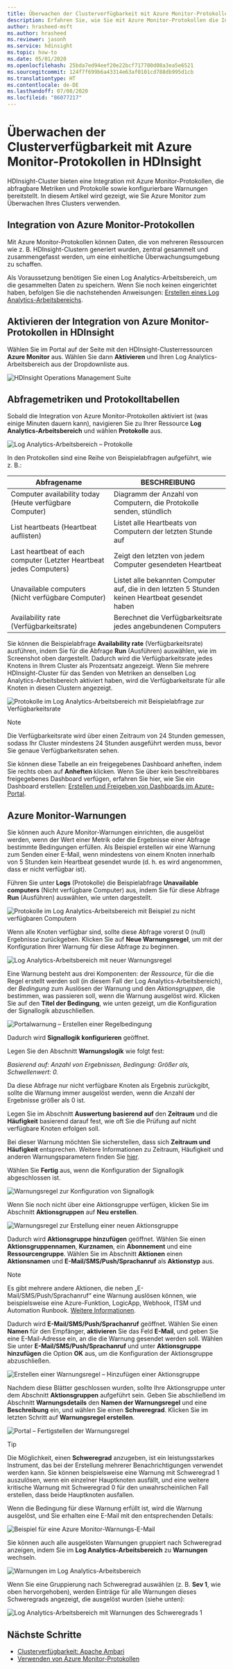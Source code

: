 ```yaml
---
title: Überwachen der Clusterverfügbarkeit mit Azure Monitor-Protokollen in HDInsight
description: Erfahren Sie, wie Sie mit Azure Monitor-Protokollen die Integrität und Verfügbarkeit des Clusters überwachen können.
author: hrasheed-msft
ms.author: hrasheed
ms.reviewer: jasonh
ms.service: hdinsight
ms.topic: how-to
ms.date: 05/01/2020
ms.openlocfilehash: 25bda7ed94eef20e22bcf717780d08a3ea5e6521
ms.sourcegitcommit: 124f7f699b6a43314e63af0101cd788db995d1cb
ms.translationtype: HT
ms.contentlocale: de-DE
ms.lasthandoff: 07/08/2020
ms.locfileid: "86077217"
---
```

# <a name="how-to-monitor-cluster-availability-with-azure-monitor-logs-in-hdinsight"></a>Überwachen der Clusterverfügbarkeit mit Azure Monitor-Protokollen in HDInsight

HDInsight-Cluster bieten eine Integration mit Azure Monitor-Protokollen, die abfragbare Metriken und Protokolle sowie konfigurierbare Warnungen bereitstellt. In diesem Artikel wird gezeigt, wie Sie Azure Monitor zum Überwachen Ihres Clusters verwenden.

## <a name="azure-monitor-logs-integration"></a>Integration von Azure Monitor-Protokollen

Mit Azure Monitor-Protokollen können Daten, die von mehreren Ressourcen wie z. B. HDInsight-Clustern generiert wurden, zentral gesammelt und zusammengefasst werden, um eine einheitliche Überwachungsumgebung zu schaffen.

Als Voraussetzung benötigen Sie einen Log Analytics-Arbeitsbereich, um die gesammelten Daten zu speichern. Wenn Sie noch keinen eingerichtet haben, befolgen Sie die nachstehenden Anweisungen: [Erstellen eines Log Analytics-Arbeitsbereichs](https://docs.microsoft.com/azure/azure-monitor/learn/quick-create-workspace).

## <a name="enable-hdinsight-azure-monitor-logs-integration"></a>Aktivieren der Integration von Azure Monitor-Protokollen in HDInsight

Wählen Sie im Portal auf der Seite mit den HDInsight-Clusterressourcen **Azure Monitor** aus. Wählen Sie dann **Aktivieren** und Ihren Log Analytics-Arbeitsbereich aus der Dropdownliste aus.

![HDInsight Operations Management Suite](media/cluster-availability-monitor-logs/azure-portal-monitoring.png)

## <a name="query-metrics-and-logs-tables"></a>Abfragemetriken und Protokolltabellen

Sobald die Integration von Azure Monitor-Protokollen aktiviert ist (was einige Minuten dauern kann), navigieren Sie zu Ihrer Ressource **Log Analytics-Arbeitsbereich** und wählen **Protokolle** aus.

![Log Analytics-Arbeitsbereich – Protokolle](media/cluster-availability-monitor-logs/hdinsight-portal-logs.png)

In den Protokollen sind eine Reihe von Beispielabfragen aufgeführt, wie z. B.:

| Abfragename                      | BESCHREIBUNG                                                               |
|---------------------------------|---------------------------------------------------------------------------|
| Computer availability today (Heute verfügbare Computer)    | Diagramm der Anzahl von Computern, die Protokolle senden, stündlich                     |
| List heartbeats (Heartbeat auflisten)                 | Listet alle Heartbeats von Computern der letzten Stunde auf                           |
| Last heartbeat of each computer (Letzter Heartbeat jedes Computers) | Zeigt den letzten von jedem Computer gesendeten Heartbeat                             |
| Unavailable computers (Nicht verfügbare Computer)           | Listet alle bekannten Computer auf, die in den letzten 5 Stunden keinen Heartbeat gesendet haben |
| Availability rate (Verfügbarkeitsrate)               | Berechnet die Verfügbarkeitsrate jedes angebundenen Computers                |

Sie können die Beispielabfrage **Availability rate** (Verfügbarkeitsrate) ausführen, indem Sie für die Abfrage **Run** (Ausführen) auswählen, wie im Screenshot oben dargestellt. Dadurch wird die Verfügbarkeitsrate jedes Knotens in Ihrem Cluster als Prozentsatz angezeigt. Wenn Sie mehrere HDInsight-Cluster für das Senden von Metriken an denselben Log Analytics-Arbeitsbereich aktiviert haben, wird die Verfügbarkeitsrate für alle Knoten in diesen Clustern angezeigt.

![Protokolle im Log Analytics-Arbeitsbereich mit Beispielabfrage zur Verfügbarkeitsrate](media/cluster-availability-monitor-logs/portal-availability-rate.png)

> [!NOTE]  
> Die Verfügbarkeitsrate wird über einen Zeitraum von 24 Stunden gemessen, sodass Ihr Cluster mindestens 24 Stunden ausgeführt werden muss, bevor Sie genaue Verfügbarkeitsraten sehen.

Sie können diese Tabelle an ein freigegebenes Dashboard anheften, indem Sie rechts oben auf **Anheften** klicken. Wenn Sie über kein beschreibbares freigegebenes Dashboard verfügen, erfahren Sie hier, wie Sie ein Dashboard erstellen: [Erstellen und Freigeben von Dashboards im Azure-Portal](https://docs.microsoft.com/azure/azure-portal/azure-portal-dashboards#publish-and-share-a-dashboard).

## <a name="azure-monitor-alerts"></a>Azure Monitor-Warnungen

Sie können auch Azure Monitor-Warnungen einrichten, die ausgelöst werden, wenn der Wert einer Metrik oder die Ergebnisse einer Abfrage bestimmte Bedingungen erfüllen. Als Beispiel erstellen wir eine Warnung zum Senden einer E-Mail, wenn mindestens von einem Knoten innerhalb von 5 Stunden kein Heartbeat gesendet wurde (d. h. es wird angenommen, dass er nicht verfügbar ist).

Führen Sie unter **Logs** (Protokolle) die Beispielabfrage **Unavailable computers** (Nicht verfügbare Computer) aus, indem Sie für diese Abfrage **Run** (Ausführen) auswählen, wie unten dargestellt.

![Protokolle im Log Analytics-Arbeitsbereich mit Beispiel zu nicht verfügbaren Computern](media/cluster-availability-monitor-logs/portal-unavailable-computers.png)

Wenn alle Knoten verfügbar sind, sollte diese Abfrage vorerst 0 (null) Ergebnisse zurückgeben. Klicken Sie auf **Neue Warnungsregel**, um mit der Konfiguration Ihrer Warnung für diese Abfrage zu beginnen.

![Log Analytics-Arbeitsbereich mit neuer Warnungsregel](media/cluster-availability-monitor-logs/portal-logs-new-alert-rule.png)

Eine Warnung besteht aus drei Komponenten: der *Ressource*, für die die Regel erstellt werden soll (in diesem Fall der Log Analytics-Arbeitsbereich), der *Bedingung* zum Auslösen der Warnung und den *Aktionsgruppen*, die bestimmen, was passieren soll, wenn die Warnung ausgelöst wird.
Klicken Sie auf den **Titel der Bedingung**, wie unten gezeigt, um die Konfiguration der Signallogik abzuschließen.

![Portalwarnung – Erstellen einer Regelbedingung](media/cluster-availability-monitor-logs/portal-condition-title.png)

Dadurch wird **Signallogik konfigurieren** geöffnet.

Legen Sie den Abschnitt **Warnungslogik** wie folgt fest:

*Basierend auf: Anzahl von Ergebnissen, Bedingung: Größer als, Schwellenwert: 0.*

Da diese Abfrage nur nicht verfügbare Knoten als Ergebnis zurückgibt, sollte die Warnung immer ausgelöst werden, wenn die Anzahl der Ergebnisse größer als 0 ist.

Legen Sie im Abschnitt **Auswertung basierend auf** den **Zeitraum** und die **Häufigkeit** basierend darauf fest, wie oft Sie die Prüfung auf nicht verfügbare Knoten erfolgen soll.

Bei dieser Warnung möchten Sie sicherstellen, dass sich **Zeitraum und Häufigkeit** entsprechen. Weitere Informationen zu Zeitraum, Häufigkeit und anderen Warnungsparametern finden Sie [hier](https://docs.microsoft.com/azure/azure-monitor/platform/alerts-unified-log#log-search-alert-rule---definition-and-types).

Wählen Sie **Fertig** aus, wenn die Konfiguration der Signallogik abgeschlossen ist.

![Warnungsregel zur Konfiguration von Signallogik](media/cluster-availability-monitor-logs/portal-configure-signal-logic.png)

Wenn Sie noch nicht über eine Aktionsgruppe verfügen, klicken Sie im Abschnitt **Aktionsgruppen** auf **Neu erstellen**.

![Warnungsregel zur Erstellung einer neuen Aktionsgruppe](media/cluster-availability-monitor-logs/portal-create-new-action-group.png)

Dadurch wird **Aktionsgruppe hinzufügen** geöffnet. Wählen Sie einen **Aktionsgruppennamen**, **Kurznamen**, ein **Abonnement** und eine **Ressourcengruppe**. Wählen Sie im Abschnitt **Aktionen** einen **Aktionsnamen** und **E-Mail/SMS/Push/Sprachanruf** als **Aktionstyp** aus.

> [!NOTE]
> Es gibt mehrere andere Aktionen, die neben „E-Mail/SMS/Push/Sprachanruf“ eine Warnung auslösen können, wie beispielsweise eine Azure-Funktion, LogicApp, Webhook, ITSM und Automation Runbook. [Weitere Informationen](https://docs.microsoft.com/azure/azure-monitor/platform/action-groups#action-specific-information).

Dadurch wird **E-Mail/SMS/Push/Sprachanruf** geöffnet. Wählen Sie einen **Namen** für den Empfänger, **aktivieren** Sie das Feld **E-Mail**, und geben Sie eine E-Mail-Adresse ein, an die die Warnung gesendet werden soll. Wählen Sie unter **E-Mail/SMS/Push/Sprachanruf** und unter **Aktionsgruppe hinzufügen** die Option **OK** aus, um die Konfiguration der Aktionsgruppe abzuschließen.

![Erstellen einer Warnungsregel – Hinzufügen einer Aktionsgruppe](media/cluster-availability-monitor-logs/portal-add-action-group.png)

Nachdem diese Blätter geschlossen wurden, sollte Ihre Aktionsgruppe unter dem Abschnitt **Aktionsgruppen** aufgeführt sein. Geben Sie abschließend im Abschnitt **Warnungsdetails** den **Namen der Warnungsregel** und eine **Beschreibung** ein, und wählen Sie einen **Schweregrad**. Klicken Sie im letzten Schritt auf **Warnungsregel erstellen**.

![Portal – Fertigstellen der Warnungsregel](media/cluster-availability-monitor-logs/portal-create-alert-rule-finish.png)

> [!TIP]
> Die Möglichkeit, einen **Schweregrad** anzugeben, ist ein leistungsstarkes Instrument, das bei der Erstellung mehrerer Benachrichtigungen verwendet werden kann. Sie können beispielsweise eine Warnung mit Schweregrad 1 auszulösen, wenn ein einzelner Hauptknoten ausfällt, und eine weitere kritische Warnung mit Schweregrad 0 für den unwahrscheinlichen Fall erstellen, dass beide Hauptknoten ausfallen.

Wenn die Bedingung für diese Warnung erfüllt ist, wird die Warnung ausgelöst, und Sie erhalten eine E-Mail mit den entsprechenden Details:

![Beispiel für eine Azure Monitor-Warnungs-E-Mail](media/cluster-availability-monitor-logs/portal-oms-alert-email.png)

Sie können auch alle ausgelösten Warnungen gruppiert nach Schweregrad anzeigen, indem Sie im **Log Analytics-Arbeitsbereich** zu **Warnungen** wechseln.

![Warnungen im Log Analytics-Arbeitsbereich](media/cluster-availability-monitor-logs/hdi-portal-oms-alerts.png)

Wenn Sie eine Gruppierung nach Schweregrad auswählen (z. B. **Sev 1**, wie oben hervorgehoben), werden Einträge für alle Warnungen dieses Schweregrads angezeigt, die ausgelöst wurden (siehe unten):

![Log Analytics-Arbeitsbereich mit Warnungen des Schweregrads 1](media/cluster-availability-monitor-logs/portal-oms-alerts-sev1.png)

## <a name="next-steps"></a>Nächste Schritte

* [Clusterverfügbarkeit: Apache Ambari](./hdinsight-cluster-availability.md)
* [Verwenden von Azure Monitor-Protokollen](hdinsight-hadoop-oms-log-analytics-tutorial.md)
